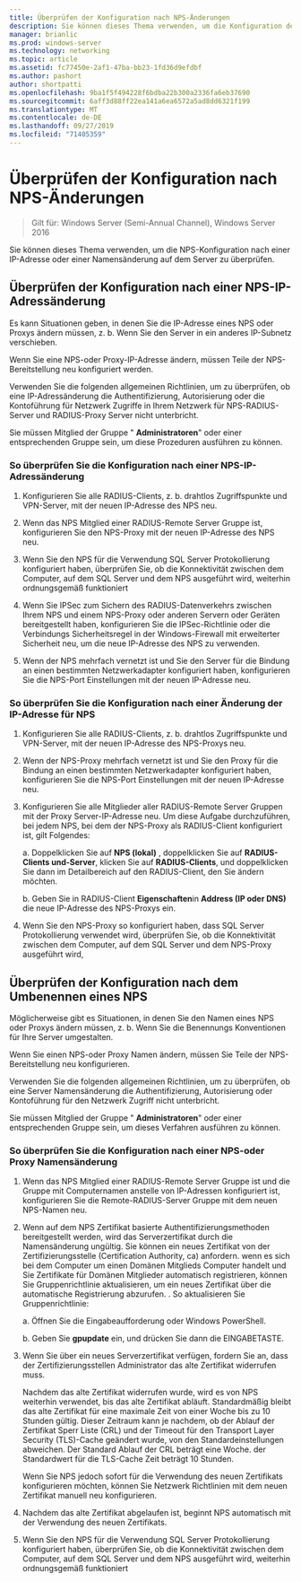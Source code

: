 ```yaml
---
title: Überprüfen der Konfiguration nach NPS-Änderungen
description: Sie können dieses Thema verwenden, um die Konfiguration des Netzwerk Richtlinien Servers von Windows Server 2016 nach einer IP-Adresse oder einer Namensänderung auf dem Server zu überprüfen.
manager: brianlic
ms.prod: windows-server
ms.technology: networking
ms.topic: article
ms.assetid: fc77450e-2af1-47ba-bb23-1fd36d9efdbf
ms.author: pashort
author: shortpatti
ms.openlocfilehash: 9ba1f5f494228f6bdba22b300a2336fa6eb37690
ms.sourcegitcommit: 6aff3d88ff22ea141a6ea6572a5ad8dd6321f199
ms.translationtype: MT
ms.contentlocale: de-DE
ms.lasthandoff: 09/27/2019
ms.locfileid: "71405359"
---
```

# <a name="verify-configuration-after-nps-changes"></a>Überprüfen der Konfiguration nach NPS-Änderungen

>Gilt für: Windows Server (Semi-Annual Channel), Windows Server 2016

Sie können dieses Thema verwenden, um die NPS-Konfiguration nach einer IP-Adresse oder einer Namensänderung auf dem Server zu überprüfen.

## <a name="verify-configuration-after-an-nps-ip-address-change"></a>Überprüfen der Konfiguration nach einer NPS-IP-Adressänderung

Es kann Situationen geben, in denen Sie die IP-Adresse eines NPS oder Proxys ändern müssen, z. b. Wenn Sie den Server in ein anderes IP-Subnetz verschieben. 

Wenn Sie eine NPS-oder Proxy-IP-Adresse ändern, müssen Teile der NPS-Bereitstellung neu konfiguriert werden. 

Verwenden Sie die folgenden allgemeinen Richtlinien, um zu überprüfen, ob eine IP-Adressänderung die Authentifizierung, Autorisierung oder die Kontoführung für Netzwerk Zugriffe in Ihrem Netzwerk für NPS-RADIUS-Server und RADIUS-Proxy Server nicht unterbricht.

Sie müssen Mitglied der Gruppe " **Administratoren**" oder einer entsprechenden Gruppe sein, um diese Prozeduren ausführen zu können.

### <a name="to-verify-configuration-after-an-nps-ip-address-change"></a>So überprüfen Sie die Konfiguration nach einer NPS-IP-Adressänderung

1. Konfigurieren Sie alle RADIUS-Clients, z. b. drahtlos Zugriffspunkte und VPN-Server, mit der neuen IP-Adresse des NPS neu.

2. Wenn das NPS Mitglied einer RADIUS-Remote Server Gruppe ist, konfigurieren Sie den NPS-Proxy mit der neuen IP-Adresse des NPS neu.

3. Wenn Sie den NPS für die Verwendung SQL Server Protokollierung konfiguriert haben, überprüfen Sie, ob die Konnektivität zwischen dem Computer, auf dem SQL Server und dem NPS ausgeführt wird, weiterhin ordnungsgemäß funktioniert

4. Wenn Sie IPSec zum Sichern des RADIUS-Datenverkehrs zwischen Ihrem NPS und einem NPS-Proxy oder anderen Servern oder Geräten bereitgestellt haben, konfigurieren Sie die IPSec-Richtlinie oder die Verbindungs Sicherheitsregel in der Windows-Firewall mit erweiterter Sicherheit neu, um die neue IP-Adresse des NPS zu verwenden.

5. Wenn der NPS mehrfach vernetzt ist und Sie den Server für die Bindung an einen bestimmten Netzwerkadapter konfiguriert haben, konfigurieren Sie die NPS-Port Einstellungen mit der neuen IP-Adresse neu.

### <a name="to-verify-configuration-after-an-nps-proxy-ip-address-change"></a>So überprüfen Sie die Konfiguration nach einer Änderung der IP-Adresse für NPS

1. Konfigurieren Sie alle RADIUS-Clients, z. b. drahtlos Zugriffspunkte und VPN-Server, mit der neuen IP-Adresse des NPS-Proxys neu.

2. Wenn der NPS-Proxy mehrfach vernetzt ist und Sie den Proxy für die Bindung an einen bestimmten Netzwerkadapter konfiguriert haben, konfigurieren Sie die NPS-Port Einstellungen mit der neuen IP-Adresse neu.

3. Konfigurieren Sie alle Mitglieder aller RADIUS-Remote Server Gruppen mit der Proxy Server-IP-Adresse neu. Um diese Aufgabe durchzuführen, bei jedem NPS, bei dem der NPS-Proxy als RADIUS-Client konfiguriert ist, gilt Folgendes:

    a. Doppelklicken Sie auf **NPS (lokal)** , doppelklicken Sie auf **RADIUS-Clients und-Server**, klicken Sie auf **RADIUS-Clients**, und doppelklicken Sie dann im Detailbereich auf den RADIUS-Client, den Sie ändern möchten.

    b. Geben Sie in RADIUS-Client **Eigenschaften**in **Address \(IP oder DNS\)** die neue IP-Adresse des NPS-Proxys ein.

4. Wenn Sie den NPS-Proxy so konfiguriert haben, dass SQL Server Protokollierung verwendet wird, überprüfen Sie, ob die Konnektivität zwischen dem Computer, auf dem SQL Server und dem NPS-Proxy ausgeführt wird,

## <a name="verify-configuration-after-renaming-an-nps"></a>Überprüfen der Konfiguration nach dem Umbenennen eines NPS

Möglicherweise gibt es Situationen, in denen Sie den Namen eines NPS oder Proxys ändern müssen, z. b. Wenn Sie die Benennungs Konventionen für Ihre Server umgestalten.

Wenn Sie einen NPS-oder Proxy Namen ändern, müssen Sie Teile der NPS-Bereitstellung neu konfigurieren. 

Verwenden Sie die folgenden allgemeinen Richtlinien, um zu überprüfen, ob eine Server Namensänderung die Authentifizierung, Autorisierung oder Kontoführung für den Netzwerk Zugriff nicht unterbricht.

Sie müssen Mitglied der Gruppe " **Administratoren**" oder einer entsprechenden Gruppe sein, um dieses Verfahren ausführen zu können.

### <a name="to-verify-configuration-after-an-nps-or-proxy-name-change"></a>So überprüfen Sie die Konfiguration nach einer NPS-oder Proxy Namensänderung

1. Wenn das NPS Mitglied einer RADIUS-Remote Server Gruppe ist und die Gruppe mit Computernamen anstelle von IP-Adressen konfiguriert ist, konfigurieren Sie die Remote-RADIUS-Server Gruppe mit dem neuen NPS-Namen neu.

2. Wenn auf dem NPS Zertifikat basierte Authentifizierungsmethoden bereitgestellt werden, wird das Serverzertifikat durch die Namensänderung ungültig. Sie können ein neues Zertifikat von der Zertifizierungsstelle (Certification Authority, ca) anfordern. wenn es sich bei dem Computer um einen Domänen Mitglieds Computer handelt und Sie Zertifikate für Domänen Mitglieder automatisch registrieren, können Sie Gruppenrichtlinie aktualisieren, um ein neues Zertifikat über die automatische Registrierung abzurufen. . So aktualisieren Sie Gruppenrichtlinie:

    a. Öffnen Sie die Eingabeaufforderung oder Windows PowerShell.

    b. Geben Sie **gpupdate** ein, und drücken Sie dann die EINGABETASTE.


3. Wenn Sie über ein neues Serverzertifikat verfügen, fordern Sie an, dass der Zertifizierungsstellen Administrator das alte Zertifikat widerrufen muss. 

     Nachdem das alte Zertifikat widerrufen wurde, wird es von NPS weiterhin verwendet, bis das alte Zertifikat abläuft. Standardmäßig bleibt das alte Zertifikat für eine maximale Zeit von einer Woche bis zu 10 Stunden gültig. Dieser Zeitraum kann je nachdem, ob der Ablauf der Zertifikat Sperr Liste (CRL) und der Timeout für den Transport Layer Security (TLS)-Cache geändert wurde, von den Standardeinstellungen abweichen. Der Standard Ablauf der CRL beträgt eine Woche. der Standardwert für die TLS-Cache Zeit beträgt 10 Stunden. 

     Wenn Sie NPS jedoch sofort für die Verwendung des neuen Zertifikats konfigurieren möchten, können Sie Netzwerk Richtlinien mit dem neuen Zertifikat manuell neu konfigurieren.

4. Nachdem das alte Zertifikat abgelaufen ist, beginnt NPS automatisch mit der Verwendung des neuen Zertifikats. 

5. Wenn Sie den NPS für die Verwendung SQL Server Protokollierung konfiguriert haben, überprüfen Sie, ob die Konnektivität zwischen dem Computer, auf dem SQL Server und dem NPS ausgeführt wird, weiterhin ordnungsgemäß funktioniert

